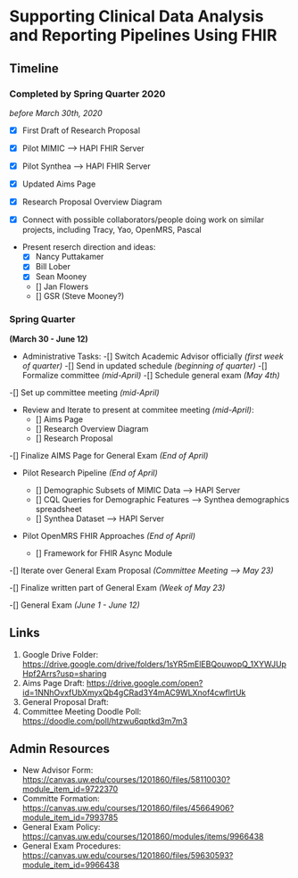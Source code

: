 # Supporting Clinical Data Analysis and Reporting Pipelines Using FHIR

## Timeline

### Completed by Spring Quarter 2020
*before March 30th, 2020*

- [x] First Draft of Research Proposal

- [x] Pilot MIMIC --> HAPI FHIR Server

- [x] Pilot Synthea --> HAPI FHIR Server

- [x] Updated Aims Page

- [x] Research Proposal Overview Diagram

- [x] Connect with possible collaborators/people doing work on similar projects, including Tracy, Yao, OpenMRS, Pascal 

- Present reserch direction and ideas:
  - [x] Nancy Puttakamer
  - [x] Bill Lober
  - [x] Sean Mooney
  - [] Jan Flowers
  - [] GSR (Steve Mooney?)

### Spring Quarter
**(March 30 - June 12)**
- Administrative Tasks:
  -[] Switch Academic Advisor officially *(first week of quarter)*
  -[] Send in updated schedule *(beginning of quarter)*
  -[] Formalize committee *(mid-April)*
  -[] Schedule general exam *(May 4th)*
  
-[] Set up committee meeting *(mid-April)*

- Review and Iterate to present at commitee meeting *(mid-April)*:
  - [] Aims Page 
  - [] Research Overview Diagram
  - [] Research Proposal

-[] Finalize AIMS Page for General Exam *(End of April)*

- Pilot Research Pipeline *(End of April)*
  - [] Demographic Subsets of MIMIC Data --> HAPI Server
  - [] CQL Queries for Demographic Features --> Synthea demographics spreadsheet
  - [] Synthea Dataset --> HAPI Server

- Pilot OpenMRS FHIR Approaches *(End of April)*
  - [] Framework for FHIR Async Module

-[] Iterate over General Exam Proposal *(Committee Meeting --> May 23)*

-[] Finalize written part of General Exam *(Week of May 23)*

-[] General Exam *(June 1 - June 12)*

## Links
1. Google Drive Folder: https://drive.google.com/drive/folders/1sYR5mElEBQouwopQ_1XYWJUpHpf2Arrs?usp=sharing
2. Aims Page Draft: https://drive.google.com/open?id=1NNhOvxfUbXmyxQb4gCRad3Y4mAC9WLXnof4cwflrtUk
3. General Proposal Draft: 
4. Committee Meeting Doodle Poll: https://doodle.com/poll/htzwu6qptkd3m7m3

## Admin Resources
- New Advisor Form: https://canvas.uw.edu/courses/1201860/files/58110030?module_item_id=9722370
- Committe Formation: https://canvas.uw.edu/courses/1201860/files/45664906?module_item_id=7993785
- General Exam Policy: https://canvas.uw.edu/courses/1201860/modules/items/9966438
- General Exam Procedures: https://canvas.uw.edu/courses/1201860/files/59630593?module_item_id=9966438
